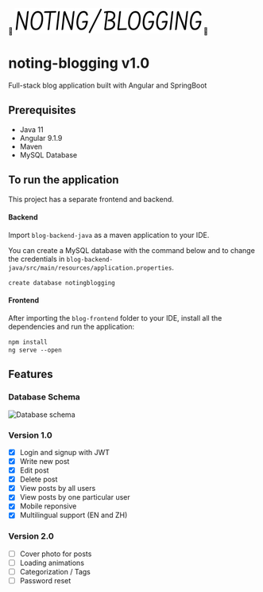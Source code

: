 :herb: ![notiing-blogging](blog-frontend/src/assets/images/brand.svg) :herb:
# noting-blogging v1.0
Full-stack blog application built with Angular and SpringBoot

## Prerequisites
- Java 11
- Angular 9.1.9
- Maven
- MySQL Database

## To run the application
This project has a separate frontend and backend.

#### Backend
Import `blog-backend-java` as a maven application to your IDE.

You can create a MySQL database with the command below and to change the credentials in `blog-backend-java/src/main/resources/application.properties`. 
```
create database notingblogging
```
#### Frontend
After importing the `blog-frontend` folder to your IDE, install all the dependencies and run the application:
```
npm install
ng serve --open
```
## Features
### Database Schema
![Database schema](https://user-images.githubusercontent.com/64576115/90620282-d35d9300-e244-11ea-997b-f3eb4d0155fd.png)

### Version 1.0
- [x] Login and signup with JWT
- [x] Write new post
- [x] Edit post
- [x] Delete post
- [x] View posts by all users
- [x] View posts by one particular user
- [x] Mobile reponsive
- [x] Multilingual support (EN and ZH)

### Version 2.0
- [ ] Cover photo for posts
- [ ] Loading animations
- [ ] Categorization / Tags
- [ ] Password reset
